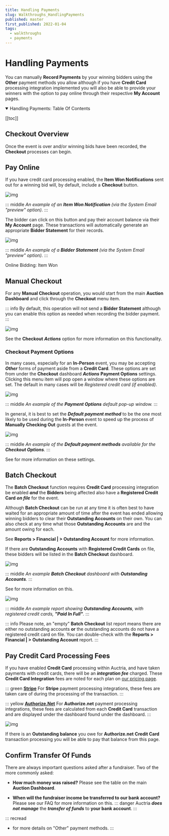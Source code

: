 ```yaml
---
title: Handling Payments
slug: Walkthroughs_HandlingPayments
published: master
first_published: 2022-01-04
tags:
  - walkthroughs
  - payments
---
```


# Handling Payments <New/>

You can manually **Record Payments** by your winning bidders using the **Other** payment methods you allow although if you have **Credit Card** processing integration implemented you will also be able to provide your winners with the option to pay online through their respective **My Account** pages.

<HRDiv/>

<details open>
  <summary class="title">
    Handling Payments: Table Of Contents
  </summary>

  [[toc]]

</details>

<HRDiv/>

## Checkout Overview

Once the event is over and/or winning bids have been recorded, the **Checkout** processes can begin.

[comment]: # (“Video: Auctria Training: Checkout”)

<VimeoVideo video="651719483" date="2021-11-30"/>

<HRDiv/>

## Pay Online

If you have credit card processing enabled, the **Item Won Notifications** sent out for a winning bid will, by default, include a **Checkout** button.

![img](./index.assets/ItemWonExample.png)

::: middle
*An example of an __Item Won Notification__ (via the System Email "preview" option).*
:::

 The bidder can click on this button and pay their account balance via their **My Account** page. These transactions will automatically generate an appropriate **Bidder Statement** for their records.

 ![img](./index.assets/BidderStatementExample.png)

 ::: middle
 *An example of a __Bidder Statement__ (via the System Email "preview" option).*
 :::
 &nbsp;

 <Linked slug="SystemEmailsSummary" anchor="online-bidding-item-won-time">Online Bidding: Item Won</Linked>
 <Linked slug="Checkout"/><br/>
 <Linked slug="MyAccount"/>
 <Linked slug="BidderStatements"/>

<HRDiv/>

## Manual Checkout

For any **Manual Checkout** operation, you would start from the main **Auction Dashboard** and click through the **Checkout** menu item.

::: info
By default, this operation will not send a **Bidder Statement** although you can enable this option as needed when recording the bidder payment.
:::

![img](./index.assets/CheckoutDashboard.png)

See the **Checkout** **_Actions_** <IndexLink slug="Checkout_RecordPayment"/> option for more information on this functionality.

<Linked slug="AuctionDashboard"/>
<Linked slug="Checkout"/>

### Checkout Payment Options

In many cases, especially for an **In-Person** event, you may be accepting **_Other_** forms of payment aside from a **Credit Card**. These options are set from under the **Checkout** dashboard **_Actions_** **Payment Options** settings. Clicking this menu item will pop open a window where these options are set. The default in many cases will be *Registered credit card (if enabled)*.

![img](./index.assets/PaymentOptions.png)

::: middle
*An example of the __Payment Options__  default pop-up window.*
:::

In general, it is best to set the **_Default payment method_** to be the one most likely to be used during the **In-Person** event to speed up the process of **Manually Checking Out** guests at the event.

![img](./index.assets/DefaultPaymentMethods.png)

::: middle
*An example of the __Default payment methods__ available for the __Checkout Options__.*
:::

See <IndexLink slug="CheckoutOptions"/> for more information on these settings.

<HRDiv/>

## Batch Checkout

The **Batch Checkout** function requires **Credit Card** processing integration be enabled **_and_** the **Bidders** being affected also have a **Registered Credit Card** **_on file_** for the event.

Although **Batch Checkout** can be run at any time it is often best to have waited for an appropriate amount of time after the event has ended allowing winning bidders to clear their **Outstanding Accounts** on their own. You can also check at any time what those **Outstanding Accounts** are and the amount owing for each.

See **Reports > Financial | <IndexLink slug="FinancialReports" anchor="accounts"/> > Outstanding Account** for more information.

If there are **Outstanding Accounts** with **Registered Credit Cards** on file, these bidders will be listed in the **Batch Checkout** dashboard.

![img](./index.assets/BatchCheckoutWithOutstandingAccounts.png)

::: middle
*An example __Batch Checkout__ dashboard with __Outstanding Accounts__.*
:::

See <IndexLink slug="BatchCheckout"/> for more information on this.

![img](./index.assets/BatchCheckout_None.png)

::: middle
*An example report showing __Outstanding Accounts__, with registered credit cards, __"Paid In Full"__.*
:::

::: info
Please note, an "empty" **Batch Checkout** list report means there are either no outstanding accounts **or** the outstanding accounts do not have a registered credit card on file. You can double-check with the **Reports > Financial | <IndexLink slug="FinancialReports" anchor="accounts"/> > Outstanding Account** report.
:::

<HRDiv/>

## Pay Credit Card Processing Fees

If you have enabled **Credit Card** processing within Auctria, and have taken payments with credit cards, there will be an **_integration fee_** charged. These **Credit Card Integration** fees are noted for each plan on [our pricing page](https://www.Auctria.com/pricing/).

::: green
**[Stripe](https://stripe.com)**
For **Stripe** payment processing integrations, these fees are taken care of during the processing of the transaction.
:::

::: yellow
**[Authorize.Net](https://authorize.net)**
For **Authorize.net** payment processing integrations, these fees are calculated from each **Credit Card** transaction and are displayed under the <IndexLink slug="AccountBalance"/> dashboard found under the <IndexLink slug="Organization"/> dashboard.
:::

![img](./index.assets/AccountBalance.png)

If there is an **Outstanding balance** you owe for **Authorize.net** **Credit Card** transaction processing you will be able to pay that balance from this page.

<Linked slug="CreditCards"/>
<Linked slug="Stripe"/>
<Linked slug="AuthorizeNet"/>
<Linked slug="AccountBalance"/>

<HRDiv/>

## Confirm Transfer Of Funds

There are always important questions asked after a fundraiser. Two of the more commonly asked:

- **How much money was raised?**
  Please see the <IndexLink slug="IncomeSummary"/> table on the main **Auction Dashboard**.

- **When will the fundraiser income be transferred to our bank account?**
  Please see our FAQ <IndexLink slug="CreditCardFundsTransferred"/> for more information on this.
  ::: danger
  Auctria **_does not manage_** the **_transfer of funds_** to **your bank account**.
  :::

<HRDiv/>

::: recread
- <IndexLink slug="CheckoutOptions"/> for more details on "Other" payment methods.
:::

<ChildPages/>
<Revised text="Added" date="2022-01-14"/>
